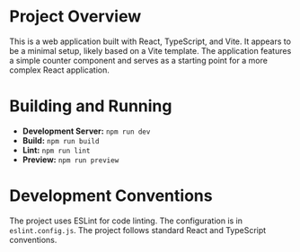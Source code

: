 # Project Overview

This is a web application built with React, TypeScript, and Vite. It appears to be a minimal setup, likely based on a Vite template. The application features a simple counter component and serves as a starting point for a more complex React application.

# Building and Running

*   **Development Server:** `npm run dev`
*   **Build:** `npm run build`
*   **Lint:** `npm run lint`
*   **Preview:** `npm run preview`

# Development Conventions

The project uses ESLint for code linting. The configuration is in `eslint.config.js`. The project follows standard React and TypeScript conventions.
